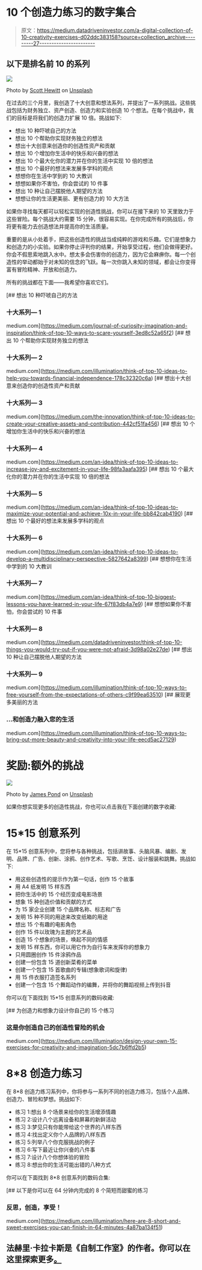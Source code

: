 # 10 个创造力练习的数字集合

> 原文：<https://medium.datadriveninvestor.com/a-digital-collection-of-10-creativity-exercises-d02ddc383158?source=collection_archive---------27----------------------->

## 以下是排名前 10 的系列

![](img/5447e7da96dcc35845096f9327a7cd7b.png)

Photo by [Scott Hewitt](https://unsplash.com/@scotthewitt?utm_source=medium&utm_medium=referral) on [Unsplash](https://unsplash.com?utm_source=medium&utm_medium=referral)

在过去的三个月里，我创造了十大创意和想法系列，并提出了一系列挑战。这些挑战包括为财务独立、资产创造、创造力和实验创造 10 个想法。在每个挑战中，我们的目标是将我们的创造力扩展 10 倍。挑战如下:

*   想出 10 种吓唬自己的方法
*   想出 10 个帮助你实现财务独立的想法
*   想出十大创意来创造你的创造性资产和贡献
*   想出 10 个增加你生活中的快乐和兴奋的想法
*   想出 10 个最大化你的潜力并在你的生活中实现 10 倍的想法
*   想出 10 个最好的想法来发展多学科的观点
*   想想你在生活中学到的 10 大教训
*   想想如果你不害怕，你会尝试的 10 件事
*   想出 10 种让自己摆脱他人期望的方法
*   想想让你的生活更美丽、更有创造力的 10 大方法

如果你寻找每天都可以轻松实现的创造性挑战，你可以在接下来的 10 天里致力于这些冒险。每个挑战大约需要 15 分钟，很容易实现。在你完成所有的挑战后，你将更有能力去创造想法并提高你的生活质量。

重要的是从小处着手，把这些创造性的挑战当成纯粹的游戏和乐趣。它们是想象力和创造力的小实验。如果你停止评判你的结果，开始享受过程，他们会做得更好。你会不假思索地跳入水中。想太多会伤害你的创造力，因为它会麻痹你。每一个创造性的举动都始于对未知的信念的飞跃。每一次你跳入未知的领域，都会让你变得富有冒险精神、开放和创造力。

所有的挑战都在下面——我希望你喜欢它们。

[](https://medium.com/journal-of-curiosity-imagination-and-inspiration/think-of-top-10-ways-to-scare-yourself-3ed8c52a65f2) [## 想出 10 种吓唬自己的方法

### 十大系列— 1

medium.com](https://medium.com/journal-of-curiosity-imagination-and-inspiration/think-of-top-10-ways-to-scare-yourself-3ed8c52a65f2) [](https://medium.com/illumination/think-of-top-10-ideas-to-help-you-towards-financial-independence-178c32320c6a) [## 想出 10 个帮助你实现财务独立的想法

### 十大系列— 2

medium.com](https://medium.com/illumination/think-of-top-10-ideas-to-help-you-towards-financial-independence-178c32320c6a) [](https://medium.com/the-innovation/think-of-top-10-ideas-to-create-your-creative-assets-and-contribution-442cf51fa456) [## 想出十大创意来创造你的创造性资产和贡献

### 十大系列— 3

medium.com](https://medium.com/the-innovation/think-of-top-10-ideas-to-create-your-creative-assets-and-contribution-442cf51fa456) [](https://medium.com/an-idea/think-of-top-10-ideas-to-increase-joy-and-excitement-in-your-life-98fa3aafa395) [## 想出 10 个增加你生活中的快乐和兴奋的想法

### 十大系列— 4

medium.com](https://medium.com/an-idea/think-of-top-10-ideas-to-increase-joy-and-excitement-in-your-life-98fa3aafa395) [](https://medium.com/an-idea/think-of-top-10-ideas-to-maximize-your-potential-and-achieve-10x-in-your-life-bb842cab4190) [## 想出 10 个最大化你的潜力并在你的生活中实现 10 倍的想法

### 十大系列— 5

medium.com](https://medium.com/an-idea/think-of-top-10-ideas-to-maximize-your-potential-and-achieve-10x-in-your-life-bb842cab4190) [](https://medium.com/an-idea/think-of-top-10-ideas-to-develop-a-multidisciplinary-perspective-5827642a8399) [## 想出 10 个最好的想法来发展多学科的观点

### 十大系列— 6

medium.com](https://medium.com/an-idea/think-of-top-10-ideas-to-develop-a-multidisciplinary-perspective-5827642a8399) [](https://medium.com/an-idea/think-of-top-10-biggest-lessons-you-have-learned-in-your-life-67f83db4a7e9) [## 想想你在生活中学到的 10 大教训

### 十大系列— 7

medium.com](https://medium.com/an-idea/think-of-top-10-biggest-lessons-you-have-learned-in-your-life-67f83db4a7e9) [](https://medium.com/datadriveninvestor/think-of-top-10-things-you-would-try-out-if-you-were-not-afraid-3d98a02e27de) [## 想想如果你不害怕，你会尝试的 10 件事

### 十大系列— 8

medium.com](https://medium.com/datadriveninvestor/think-of-top-10-things-you-would-try-out-if-you-were-not-afraid-3d98a02e27de) [](https://medium.com/illumination/think-of-top-10-ways-to-free-yourself-from-the-expectations-of-others-c9f99ea63510) [## 想出 10 种让自己摆脱他人期望的方法

### 十大系列— 9

medium.com](https://medium.com/illumination/think-of-top-10-ways-to-free-yourself-from-the-expectations-of-others-c9f99ea63510) [](https://medium.com/illumination/think-of-top-10-ways-to-bring-out-more-beauty-and-creativity-into-your-life-eecd5ac27129) [## 展现更多美丽的方法

### …和创造力融入您的生活

medium.com](https://medium.com/illumination/think-of-top-10-ways-to-bring-out-more-beauty-and-creativity-into-your-life-eecd5ac27129) 

# 奖励:额外的挑战

![](img/7093ad9c1c95d2583e74c21fe2ce49ef.png)

Photo by [James Pond](https://unsplash.com/@jamesponddotco?utm_source=medium&utm_medium=referral) on [Unsplash](https://unsplash.com?utm_source=medium&utm_medium=referral)

如果你想实现更多的创造性挑战，你也可以点击我在下面创建的数字收藏:

# 15*15 创意系列

在 15*15 创意系列中，您将参与各种挑战，包括讲故事、头脑风暴、编剧、发明、品牌、广告、创新、涂鸦、创作艺术、写歌、烹饪、设计服装和跳舞。挑战如下:

*   用这些创造性的提示作为第一句话，创作 15 个故事
*   用 A4 纸发明 15 样东西
*   把你生活中的 15 个经历变成电影场景
*   想象 15 种创造价值和贡献的方式
*   为 15 家企业创建 15 个品牌名称、标志和广告
*   发明 15 种不同的用途来改变纸箱的用途
*   想出 15 个有趣的电影角色
*   创作 15 件以玫瑰为主题的艺术品
*   创造 15 个想象的场景，唤起不同的情感
*   发明 15 样东西，你可以用它作为自行车来发挥你的想象力
*   只用圆圈创作 15 件涂鸦作品
*   创建一份包含 15 道创新菜肴的菜单
*   创建一个包含 15 首歌曲的专辑(想象歌词和旋律)
*   用 15 件衣服打造签名系列
*   创建一个包含 15 个舞蹈动作的编舞，并将你的舞蹈视频上传到抖音

你可以在下面找到 15*15 创意系列的数码收藏:

[](https://medium.com/illumination/design-your-own-15-exercises-for-creativity-and-imagination-5dc7b6ffd2b5) [## 为创造力和想象力设计你自己的 15 个练习

### 这是你创造自己的创造性冒险的机会

medium.com](https://medium.com/illumination/design-your-own-15-exercises-for-creativity-and-imagination-5dc7b6ffd2b5) 

# 8*8 创造力练习

在 8*8 创造力练习系列中，你将参与一系列不同的创造力练习，包括个人品牌、创造力、冒险和梦想。挑战如下:

*   练习 1:想出 8 个场景来给你的生活增添情趣
*   练习 2:设计八个远离设备和屏幕的新鲜活动
*   练习 3:梦见只有你能带给这个世界的八样东西
*   练习 4:找出定义你个人品牌的八样东西
*   练习 5:列举八个你克服挑战的例子
*   练习 6:写下最近让你兴奋的八件事
*   练习 7:设计八个你想体验的冒险
*   练习 8:想出你的生活可能出错的八种方式

你可以在下面找到 8*8 创意系列的数码合集:

[](https://medium.com/illumination/here-are-8-short-and-sweet-exercises-you-can-finish-in-64-minutes-4a87ba134f51) [## 以下是你可以在 64 分钟内完成的 8 个简短而甜蜜的练习

### 反思，创造，享受！

medium.com](https://medium.com/illumination/here-are-8-short-and-sweet-exercises-you-can-finish-in-64-minutes-4a87ba134f51) 

## 法赫里·卡拉卡斯是《自制工作室》的作者。你可以在这里探索更多[。](https://selfmakingstudio.com/)